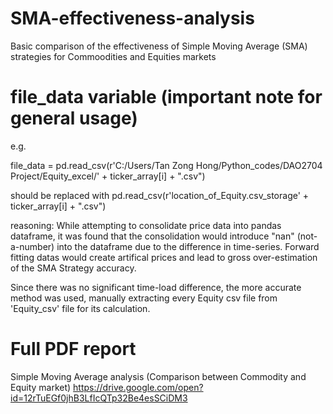 # SMA-effectiveness-analysis
Basic comparison of the effectiveness of Simple Moving Average (SMA) strategies for Commoodities and Equities markets 

# file_data variable (important note for general usage)
e.g. 

file_data = pd.read_csv(r'C:/Users/Tan Zong Hong/Python_codes/DAO2704 Project/Equity_excel/' + ticker_array[i] + ".csv")

should be replaced with pd.read_csv(r'location_of_Equity.csv_storage' + ticker_array[i] + ".csv")

reasoning:
While attempting to consolidate price data into pandas dataframe, it was found that the consolidation would introduce 
"nan" (not-a-number) into the dataframe due to the difference in time-series. Forward fitting datas would create artifical 
prices and lead to gross over-estimation of the SMA Strategy accuracy.

Since there was no significant time-load difference, the more accurate method was used, manually extracting every Equity csv 
file from 'Equity_csv' file for its calculation.

# Full PDF report 
Simple Moving Average analysis (Comparison between Commodity and Equity market)
https://drive.google.com/open?id=12rTuEGf0jhB3LfIcQTp32Be4esSCiDM3 
